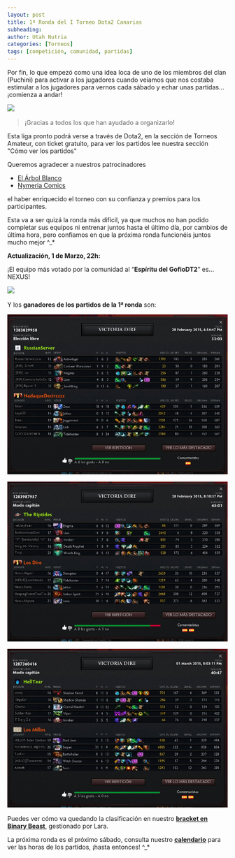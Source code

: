 ```yaml
---
layout: post
title: 1ª Ronda del I Torneo Dota2 Canarias
subheading: 
author: Utah Nutria
categories: [Torneos]
tags: [competición, comunidad, partidas]
---
```


Por fin, lo que empezó como una idea loca de uno de los miembros del clan (Puchini) para activar a los jugadores cuando veíamos que nos costaba estimular a los jugadores para vernos cada sábado y echar unas partidas... ¡comienza a andar!

![](/assets/images/2015/03/Hoy-es-el-día-Puck-the-Fairy-Dragon-little-girl-ver.-1024x640.jpg)

> ¡Gracias a todos los que han ayudado a organizarlo!

Esta liga pronto podrá verse a través de Dota2, en la sección de Torneos Amateur, con ticket gratuito, para ver los partidos lee nuestra sección "Cómo ver los partidos"

Queremos agradecer a nuestros patrocinadores
* [El Árbol Blanco](https://www.facebook.com/elarbolblanco)
* [Nymeria Comics](https://www.facebook.com/NymeriaComics)

el haber enriquecido el torneo con su confianza y premios para los participantes.

Esta va a ser quizá la ronda más difícil, ya que muchos no han podido completar sus equipos ni entrenar juntos hasta el último día, por cambios de última hora, pero confiamos en que la próxima ronda funcionéis juntos mucho mejor ^\_*

**Actualización, 1 de Marzo, 22h:**

¡El equipo más votado por la comunidad al “**Espíritu del GofioDT2**” es... NEXUS!

![](/assets/images/2015/03/espíritu-del-gofiodt2-1.jpg)

Y los **ganadores de los partidos de la 1ª ronda** son:

![](/assets/images/2015/03/1a-ronda-3.jpg)

![](/assets/images/2015/03/1a-ronda-2.jpg)

![](/assets/images/2015/03/1a-ronda-1.jpg)

Puedes ver cómo va quedando la clasificación en nuestro [**bracket en Binary Beast**](http://binarybeast.com/xDOTA21412245), gestionado por Lara.

La próxima ronda es el próximo sábado, consulta nuestro **[calendario](/calendario/)** para ver las horas de los partidos, ¡hasta entonces! ^\_*
